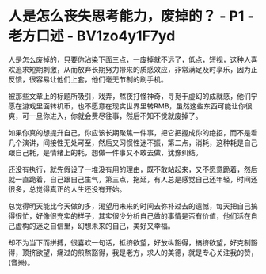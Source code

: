 # 人是怎么丧失思考能力，废掉的？ - P1 - 老方口述 - BV1zo4y1F7yd

人是怎么废掉的，只要你沾染下面三点，一废掉就不远了，低点，短视，这种人喜欢追求短期刺激，从而放弃长期努力带来的质感效应，非常满足及时享乐，因为正反馈，很容易让他们上套，他们毫无节制的刷手机。

被那些文章上的标题所吸引，戏弄，熬夜打怪神奇，寻觅于虚幻的成就感，他们宁愿在游戏里面转机币，也不愿意在现实世界里转RMB，虽然这些东西可能让你很爽，可一旦你进入，你就会费尽往事，然后不知不觉就废掉了。

如果你真的想提升自己，你应该长期聚焦一件事，把它把握成你的绝招，而不是看几个演讲，间接性无处可至，然后又习惯性迷不振，第二点，消耗，这种耗是自己跟自己耗，是情绪上的耗，想做一件事又不敢去做，犹豫纠结。

还没有执行，就先假设了一堆没有用的理由，既不敢站起来，又不愿意跪着，然后就一直跪着，自己跟自己生气，第三点，拖延，有人总是感觉自己还年轻，时间还很多，总觉得真正的人生还没有开始。

总觉得明天能比今天做的多，渴望用未来的时间去弥补过去的遗憾，每天把自己搞得很忙，好像很充实的样子，其实很少分析自己做的事情是否有价值，他们活在自己虚构的迷之自信里，幻想未来的自己，美好又幸福。

却不为当下而拼搏，很喜欢一句话，抵挤欲望，好放纵豁得，搞挤欲望，好克制豁得，顶挤欲望，痛过的煎熬豁得，我是老方，求人的美德，就是专心关注我的赞，(音樂)。

